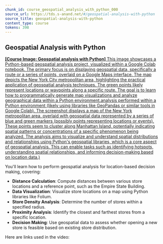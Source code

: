 ```yaml
---
chunk_id: course_geospatial_analysis_with_python_000
source_url: https://tds.s-anand.net/#/geospatial-analysis-with-python
source_title: geospatial-analysis-with-python
content_type: course
tokens: 398
---
```


## Geospatial Analysis with Python

[**[Course Image: Geospatial analysis with Python]** This image showcases a Python-based geospatial analysis project, visualized within a Google Colab notebook. The primary focus is on displaying geospatial data, specifically a route or a series of points, overlaid on a Google Maps interface. The map depicts the New York City metropolitan area, highlighting the practical application of geospatial analysis techniques. The green points likely represent locations or waypoints along a specific route. The goal is to learn how to programmatically generate map visualizations and analyze geographical data within a Python environment.analysis performed within a Python environment (likely using libraries like GeoPandas or similar tools in Google Colab). The screenshot displays a map of the New York metropolitan area, overlaid with geospatial data represented by a series of blue and green markers (possibly points representing locations or events). These points seem to cluster along Manhattan Island, potentially indicating spatial patterns or concentrations of a specific phenomenon being analyzed. The analysis aims to visualize and understand spatial distributions and relationships using Python's geospatial libraries, which is a core aspect of geospatial analysis. This can enable tasks such as identifying hotspots, understanding spatial relationships, and informing decision-making based on location data.)](https://youtu.be/m_qayAJt-yE)

You'll learn how to perform geospatial analysis for location-based decision making, covering:

- **Distance Calculation**: Compute distances between various store locations and a reference point, such as the Empire State Building.
- **Data Visualization**: Visualize store locations on a map using Python libraries like Folium.
- **Store Density Analysis**: Determine the number of stores within a specified radius.
- **Proximity Analysis**: Identify the closest and farthest stores from a specific location.
- **Decision Making**: Use geospatial data to assess whether opening a new store is feasible based on existing store distribution.

Here are links used in the video:
